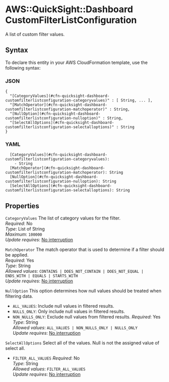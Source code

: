 # AWS::QuickSight::Dashboard CustomFilterListConfiguration<a name="aws-properties-quicksight-dashboard-customfilterlistconfiguration"></a>

A list of custom filter values\.

## Syntax<a name="aws-properties-quicksight-dashboard-customfilterlistconfiguration-syntax"></a>

To declare this entity in your AWS CloudFormation template, use the following syntax:

### JSON<a name="aws-properties-quicksight-dashboard-customfilterlistconfiguration-syntax.json"></a>

```
{
  "[CategoryValues](#cfn-quicksight-dashboard-customfilterlistconfiguration-categoryvalues)" : [ String, ... ],
  "[MatchOperator](#cfn-quicksight-dashboard-customfilterlistconfiguration-matchoperator)" : String,
  "[NullOption](#cfn-quicksight-dashboard-customfilterlistconfiguration-nulloption)" : String,
  "[SelectAllOptions](#cfn-quicksight-dashboard-customfilterlistconfiguration-selectalloptions)" : String
}
```

### YAML<a name="aws-properties-quicksight-dashboard-customfilterlistconfiguration-syntax.yaml"></a>

```
  [CategoryValues](#cfn-quicksight-dashboard-customfilterlistconfiguration-categoryvalues):
    - String
  [MatchOperator](#cfn-quicksight-dashboard-customfilterlistconfiguration-matchoperator): String
  [NullOption](#cfn-quicksight-dashboard-customfilterlistconfiguration-nulloption): String
  [SelectAllOptions](#cfn-quicksight-dashboard-customfilterlistconfiguration-selectalloptions): String
```

## Properties<a name="aws-properties-quicksight-dashboard-customfilterlistconfiguration-properties"></a>

`CategoryValues` <a name="cfn-quicksight-dashboard-customfilterlistconfiguration-categoryvalues"></a>
The list of category values for the filter\.  
_Required_: No  
_Type_: List of String  
_Maximum_: `100000`  
_Update requires_: [No interruption](https://docs.aws.amazon.com/AWSCloudFormation/latest/UserGuide/using-cfn-updating-stacks-update-behaviors.html#update-no-interrupt)

`MatchOperator` <a name="cfn-quicksight-dashboard-customfilterlistconfiguration-matchoperator"></a>
The match operator that is used to determine if a filter should be applied\.  
_Required_: Yes  
_Type_: String  
_Allowed values_: `CONTAINS | DOES_NOT_CONTAIN | DOES_NOT_EQUAL | ENDS_WITH | EQUALS | STARTS_WITH`  
_Update requires_: [No interruption](https://docs.aws.amazon.com/AWSCloudFormation/latest/UserGuide/using-cfn-updating-stacks-update-behaviors.html#update-no-interrupt)

`NullOption` <a name="cfn-quicksight-dashboard-customfilterlistconfiguration-nulloption"></a>
This option determines how null values should be treated when filtering data\.

- `ALL_VALUES`: Include null values in filtered results\.
- `NULLS_ONLY`: Only include null values in filtered results\.
- `NON_NULLS_ONLY`: Exclude null values from filtered results\.
  _Required_: Yes  
  _Type_: String  
  _Allowed values_: `ALL_VALUES | NON_NULLS_ONLY | NULLS_ONLY`  
  _Update requires_: [No interruption](https://docs.aws.amazon.com/AWSCloudFormation/latest/UserGuide/using-cfn-updating-stacks-update-behaviors.html#update-no-interrupt)

`SelectAllOptions` <a name="cfn-quicksight-dashboard-customfilterlistconfiguration-selectalloptions"></a>
Select all of the values\. Null is not the assigned value of select all\.

- `FILTER_ALL_VALUES`
  _Required_: No  
  _Type_: String  
  _Allowed values_: `FILTER_ALL_VALUES`  
  _Update requires_: [No interruption](https://docs.aws.amazon.com/AWSCloudFormation/latest/UserGuide/using-cfn-updating-stacks-update-behaviors.html#update-no-interrupt)
